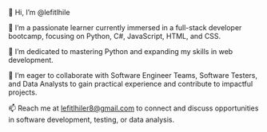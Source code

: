 👋 Hi, I’m @lefitlhile

👀 I’m a passionate learner currently immersed in a full-stack developer bootcamp, focusing on Python, C#, JavaScript, HTML, and CSS.

🌱 I’m dedicated to mastering Python and expanding my skills in web development.

💞️ I’m eager to collaborate with Software Engineer Teams, Software Testers, and Data Analysts to gain practical experience and contribute to impactful projects.

📫 Reach me at lefitlhiler8@gmail.com to connect and discuss opportunities in software development, testing, or data analysis.

<!---
lefitlhile/lefitlhile is a ✨ special ✨ repository because its `README.md` (this file) appears on your GitHub profile.
You can click the Preview link to take a look at your changes.
--->
